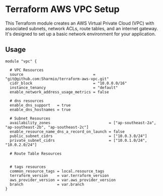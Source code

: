 # Terraform AWS VPC Setup
This Terraform module creates an AWS Virtual Private Cloud (VPC) with associated subnets, network ACLs, route tables, and an internet gateway. It's designed to set up a basic network environment for your application.


## Usage

```hcl
module "vpc" {

  # VPC Resources
  source                               = "git@github.com:Sharmio/terraform-aws-vpc.git"
  cidr_block                           = "10.0.0.0/16"
  instance_tenancy                     = "default"
  enable_network_address_usage_metrics = false

  # dns resources
  enable_dns_support   = true
  enable_dns_hostnames = true

  # Subnet Resources
  availability_zones                          = ["ap-southeast-2a", "ap-southeast-2b", "ap-southeast-2c"]
  enable_resource_name_dns_a_record_on_launch = false
  public_subnet_cidrs                         = ["10.0.3.0/24"]
  private_subnet_cidrs                        = ["10.0.1.0/24", "10.0.2.0/24"]

  # Route Table Resources


  # tags resources
  common_resource_tags = local.resource_tags
  terraform_version    = var.terraform_version
  aws_provider_version = var.aws_provider_version
  branch               = var.branch
}
```
